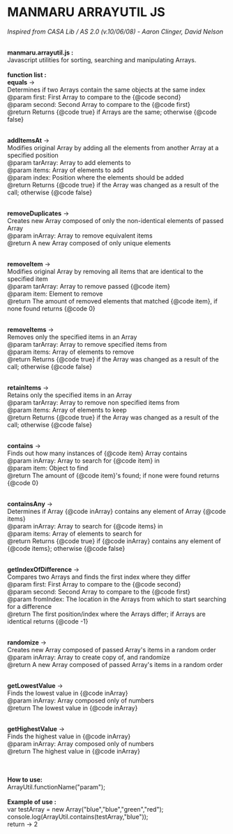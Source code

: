 MANMARU ARRAYUTIL JS
===============

<i>Inspired from CASA Lib / AS 2.0 (v.10/06/08) - Aaron Clinger, David Nelson</i><br><br>

<b>manmaru.arrayutil.js :</b><br>
Javascript utilities for sorting, searching and manipulating Arrays.<br><br>
<b>function list :</b><br>
<b>equals</b> -><br>
Determines if two Arrays contain the same objects at the same index<br>
@param first: First Array to compare to the {@code second}<br>
@param second: Second Array to compare to the {@code first}<br>
@return Returns {@code true} if Arrays are the same; otherwise {@code false}<br><br>
    
<b>addItemsAt</b> -><br>
Modifies original Array by adding all the elements from another Array at a specified position<br>
@param tarArray: Array to add elements to<br>
@param items: Array of elements to add<br>
@param index: Position where the elements should be added<br>
@return Returns {@code true} if the Array was changed as a result of the call; otherwise {@code false}<br><br>
    
<b>removeDuplicates</b> -><br>
Creates new Array composed of only the non-identical elements of passed Array<br>
@param inArray: Array to remove equivalent items<br>
@return A new Array composed of only unique elements<br><br>
    
<b>removeItem</b> -><br>
Modifies original Array by removing all items that are identical to the specified item<br>
@param tarArray: Array to remove passed {@code item}<br>
@param item: Element to remove<br>
@return The amount of removed elements that matched {@code item}, if none found returns {@code 0}<br><br>
    
<b>removeItems</b> -><br>
Removes only the specified items in an Array<br>
@param tarArray: Array to remove specified items from<br>
@param items: Array of elements to remove<br>
@return Returns {@code true} if the Array was changed as a result of the call; otherwise {@code false}<br><br>
    
<b>retainItems</b> -><br>
Retains only the specified items in an Array<br>
@param tarArray: Array to remove non specified items from<br>
@param items: Array of elements to keep<br>
@return Returns {@code true} if the Array was changed as a result of the call; otherwise {@code false}<br><br>
    
<b>contains</b> -><br>
Finds out how many instances of {@code item} Array contains<br>
@param inArray: Array to search for {@code item} in<br>
@param item: Object to find<br>
@return The amount of {@code item}'s found; if none were found returns {@code 0}<br><br>
    
<b>containsAny</b> -><br>
Determines if Array {@code inArray} contains any element of Array {@code items}<br>
@param inArray: Array to search for {@code items} in<br>
@param items: Array of elements to search for<br>
@return Returns {@code true} if {@code inArray} contains any element of {@code items}; otherwise {@code false}<br><br>
    
<b>getIndexOfDifference</b> -><br>
Compares two Arrays and finds the first index where they differ<br>
@param first: First Array to compare to the {@code second}<br>
@param second: Second Array to compare to the {@code first}<br>
@param fromIndex: The location in the Arrays from which to start searching for a difference<br>
@return The first position/index where the Arrays differ; if Arrays are identical returns {@code -1}<br><br>
    
<b>randomize</b> -><br>
Creates new Array composed of passed Array's items in a random order<br>
@param inArray: Array to create copy of, and randomize<br>
@return A new Array composed of passed Array's items in a random order<br><br>
    
<b>getLowestValue</b> -><br>
Finds the lowest value in {@code inArray}<br>
@param inArray: Array composed only of numbers<br>
@return The lowest value in {@code inArray}<br><br>
    
<b>getHighestValue</b> -> <br>
Finds the highest value in {@code inArray}<br>
@param inArray: Array composed only of numbers<br>
@return The highest value in {@code inArray}<br><br><br>
    
<b>How to use:</b><br>
ArrayUtil.functionName("param");<br>
<br>
<b>Example of use :</b><br>
var testArray = new Array("blue","blue","green","red");<br>
console.log(ArrayUtil.contains(testArray,"blue"));<br>
return -> 2
